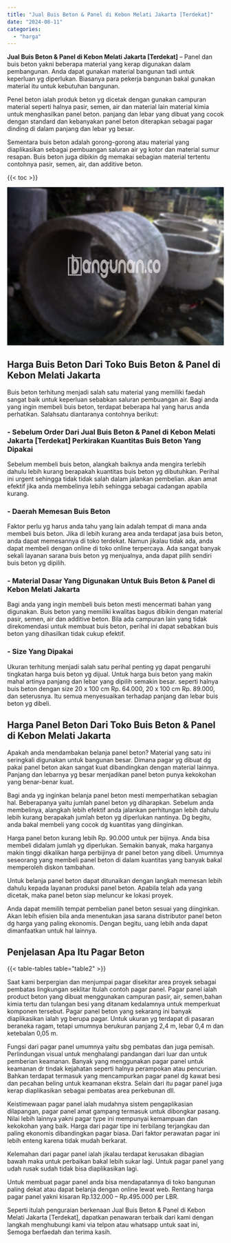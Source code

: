 ```yaml
---
title: "Jual Buis Beton & Panel di Kebon Melati Jakarta [Terdekat]"
date: "2024-08-11"
categories: 
  - "harga"
---
```


**Jual Buis Beton & Panel di Kebon Melati Jakarta \[Terdekat\]** – Panel dan buis beton yakni beberapa material yang kerap digunakan dalam pembangunan. Anda dapat gunakan material bangunan tadi untuk keperluan yg diperlukan. Biasanya para pekerja bangunan bakal gunakan material itu untuk kebutuhan bangunan.

Penel beton ialah produk beton yg dicetak dengan gunakan campuran material seperti halnya pasir, semen, air dan material lain material kimia untuk menghasilkan panel beton. panjang dan lebar yang dibuat yang cocok dengan standard dan kebanyakan panel beton diterapkan sebagai pagar dinding di dalam panjang dan lebar yg besar.

Sementara buis beton adalah gorong-gorong atau material yang diaplikasikan sebagai pembuangan saluran air yg kotor dan material sumur resapan. Buis beton juga dibikin dg memakai sebagian material tertentu contohnya pasir, semen, air, dan additive beton.

{{< toc >}}

![Jual Buis Beton & Panel di Kebon Melati Jakarta [Terdekat]](/images/jual-panel-buis-beton-murah-32.png)

## Harga Buis Beton Dari Toko Buis Beton & Panel di Kebon Melati Jakarta

Buis beton terhitung menjadi salah satu material yang memiliki faedah sangat baik untuk keperluan sebabkan saluran pembuangan air. Bagi anda yang ingin membeli buis beton, terdapat beberapa hal yang harus anda perhatikan. Salahsatu diantaranya contohnya berikut:

### \- Sebelum Order Dari Jual Buis Beton & Panel di Kebon Melati Jakarta \[Terdekat\] Perkirakan Kuantitas Buis Beton Yang Dipakai

Sebelum membeli buis beton, alangkah baiknya anda mengira terlebih dahulu lebih kurang berapakah kuantitas buis beton yg dibutuhkan. Perihal ini urgent sehingga tidak tidak salah dalam jalankan pembelian. akan amat efektif jika anda membelinya lebih sehingga sebagai cadangan apabila kurang.

### \- Daerah Memesan Buis Beton

Faktor perlu yg harus anda tahu yang lain adalah tempat di mana anda membeli buis beton. Jika di lebih kurang area anda terdapat jasa buis beton, anda dapat memesannya di toko terdekat. Namun jikalau tidak ada, anda dapat membeli dengan online di toko online terpercaya. Ada sangat banyak sekali layanan sarana buis beton yg menjualnya, anda dapat pilih sendiri buis beton yg dipilih.

### \- Material Dasar Yang Digunakan Untuk Buis Beton & Panel di Kebon Melati Jakarta

Bagi anda yang ingin membeli buis beton mesti mencermati bahan yang digunakan. Buis beton yang memiliki kwalitas bagus dibikin dengan material pasir, semen, air dan additive beton. Bila ada campuran lain yang tidak direkomendasi untuk membuat buis beton, perihal ini dapat sebabkan buis beton yang dihasilkan tidak cukup efektif.

### \- Size Yang Dipakai

Ukuran terhitung menjadi salah satu perihal penting yg dapat pengaruhi tingkatan harga buis beton yg dijual. Untuk harga buis beton yang makin mahal artinya panjang dan lebar yang dipilih semakin besar. seperti halnya buis beton dengan size 20 x 100 cm Rp. 64.000, 20 x 100 cm Rp. 89.000, dan seterusnya. Itu semua menyesuaikan terhadap panjang dan lebar buis beton yg dibeli.

## Harga Panel Beton Dari Toko Buis Beton & Panel di Kebon Melati Jakarta

Apakah anda mendambakan belanja panel beton? Material yang satu ini seringkali digunakan untuk bangunan besar. Dimana pagar yg dibuat dg pakai panel beton akan sangat kuat dibandingkan dengan material lainnya. Panjang dan lebarnya yg besar menjadikan panel beton punya kekokohan yang benar-benar kuat.

Bagi anda yg inginkan belanja panel beton mesti memperhatikan sebagian hal. Beberapanya yaitu jumlah panel beton yg diharapkan. Sebelum anda membelinya, alangkah lebih efektif anda jalankan perhitungan lebih dahulu lebih kurang berapakah jumlah beton yg diperlukan nantinya. Dg begitu, anda bakal membeli yang cocok dg kuantitas yang diinginkan.

Harga panel beton kurang lebih Rp. 90.000 untuk per bijinya. Anda bisa membeli didalam jumlah yg diperlukan. Semakin banyak, maka harganya makin tinggi dikalikan harga perbijinya dr panel beton yang dibeli. Umumnya seseorang yang membeli panel beton di dalam kuantitas yang banyak bakal memperoleh diskon tambahan.

Untuk belanja panel beton dapat ditunaikan dengan langkah memesan lebih dahulu kepada layanan produksi panel beton. Apabila telah ada yang dicetak, maka panel beton siap meluncur ke lokasi proyek.

Anda dapat memilih tempat pembelian panel beton sesuai yang diinginkan. Akan lebih efisien bila anda menentukan jasa sarana distributor panel beton dg harga yang paling ekonomis. Dengan begitu, uang lebih anda dapat dimanfaatkan untuk hal lainnya.

## Penjelasan Apa Itu Pagar Beton

{{< table-tables table="table2" >}}

Saat kami berpergian dan menjumpai pagar disekitar area proyek sebagai pembatas lingkungan seklitar Itulah contoh pagar panel. Pagar panel ialah product beton yang dibuat menggunakan campuran pasir, air, semen,bahan kimia tertu dan tulangan besi yang ditanam kedalamnya untuk memperkuat komponen tersebut. Pagar panel beton yang sekarang ini banyak diaplikasikan ialah yg berupa pagar. Untuk ukuran yg terdapat di pasaran beraneka ragam, tetapi umumnya berukuran panjang 2,4 m, lebar 0,4 m dan ketebalan 0,05 m.

Fungsi dari pagar panel umumnya yaitu sbg pembatas dan juga pemisah. Perlindungan visual untuk menghalangi pandangan dari luar dan untuk pemberian keamanan. Banyak yang menggunakan pagar panel untuk keamanan dr tindak kejahatan seperti halnya perampokan atau pencurian. Bahkan terdapat termasuk yang mencampurkan pagar panel dg kawat besi dan pecahan beling untuk keamanan ekstra. Selain dari itu pagar panel juga kerap diaplikasikan sebagai pembatas area perkebunan dll.

Keistimewaan pagar panel ialah mudahnya sistem pengaplikasian dilapangan, pagar panel amat gampang termasuk untuk dibongkar pasang. Nilai lebih lainnya yakni pagar type ini mempunyai kemampuan dan kekokohan yang baik. Harga dari pagar tipe ini terbilang terjangkau dan paling ekonomis dibandingkan pagar biasa. Dari faktor perawatan pagar ini lebih enteng karena tidak mudah berkarat.

Kelemahan dari pagar panel ialah jikalau terdapat kerusakan dibagian bawah maka untuk perbaikan bakal lebih sukar lagi. Untuk pagar panel yang udah rusak sudah tidak bisa diaplikasikan lagi.

Untuk membuat pagar panel anda bisa mendapatannya di toko bangunan paling dekat atau dapat belanja dengan online lewat web. Rentang harga pagar panel yakni kisaran Rp.132.000 – Rp.495.000 per LBR.

Seperti itulah penguraian berkenaan Jual Buis Beton & Panel di Kebon Melati Jakarta \[Terdekat\], dapatkan penawaran terbaik dari kami dengan langkah menghubungi kami via telpon atau whatsapp untuk saat ini, Semoga berfaedah dan terima kasih.
